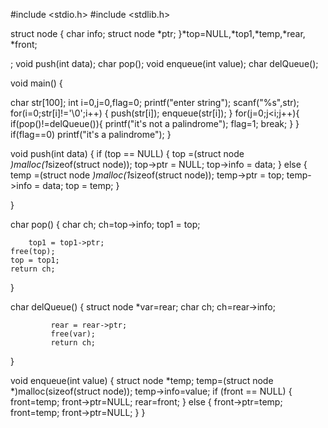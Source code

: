 #include <stdio.h>
#include <stdlib.h>
 

struct node
{
    char info;
    struct node *ptr;
}*top=NULL,*top1,*temp,*rear, *front;
 
;
void push(int data);
char pop();
void enqueue(int value);
char delQueue(); 

 
void main()
{
   
   char str[100];
   int i=0,j=0,flag=0;
   printf("enter string");
   scanf("%s",str);
   for(i=0;str[i]!='\0';i++)
   {
       push(str[i]);
       enqueue(str[i]);
   }
   for(j=0;j<i;j++){
       if(pop()!=delQueue()){
           printf("it's not a palindrome");
           flag=1;
           break;
       }
   }
   if(flag==0) printf("it's a palindrome");
}
 



void push(int data)
{
    if (top == NULL)
    {
        top =(struct node *)malloc(1*sizeof(struct node));
        top->ptr = NULL;
        top->info = data;
    }
    else
    {
        temp =(struct node *)malloc(1*sizeof(struct node));
        temp->ptr = top;
        temp->info = data;
        top = temp;
    }
    
}
 
char pop()
{
    char ch;
    ch=top->info;
    top1 = top;
    
    
        top1 = top1->ptr;
    free(top);
    top = top1;
    return ch;
    
}
 
char delQueue()
{
       struct node  *var=rear;
       char ch;
           ch=rear->info;
           
             rear = rear->ptr;
             free(var);
             return ch;
      
}

void enqueue(int value)
{
     struct node *temp;
     temp=(struct node *)malloc(sizeof(struct node));
     temp->info=value;
     if (front == NULL)
     {
           front=temp;
           front->ptr=NULL;
           rear=front;
     }
     else
     {
           front->ptr=temp;
           front=temp;
           front->ptr=NULL;
     }
}

